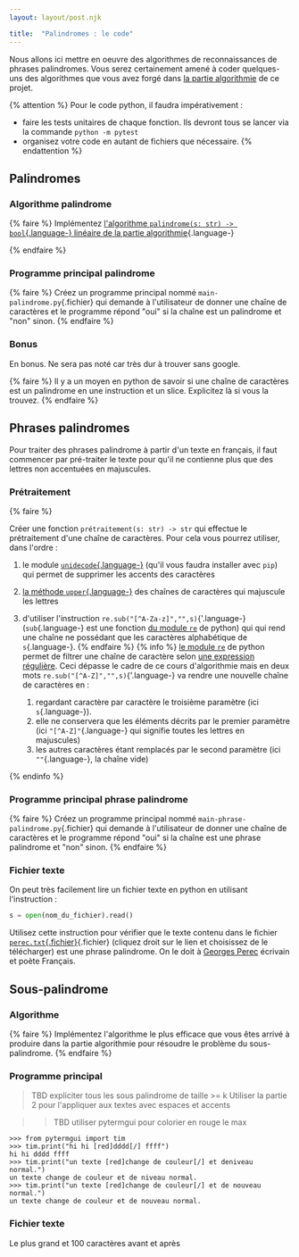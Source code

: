 ```yaml
---
layout: layout/post.njk

title:  "Palindromes : le code"
---
```



Nous allons ici mettre en oeuvre des algorithmes de reconnaissances de phrases palindromes. Vous serez certainement amené à coder quelques-uns des algorithmes que vous avez forgé dans [la partie algorithmie](../algorithmie) de ce projet.

{% attention %}
Pour le code python, il faudra impérativement :

- faire les tests unitaires de chaque fonction. Ils devront tous se lancer via la commande `python -m pytest`
- organisez votre code en autant de fichiers que nécessaire.
{% endattention %}

## Palindromes

### Algorithme palindrome

{% faire %}
Implémentez [l'algorithme  `palindrome(s: str) -> bool`{.language-} linéaire de la partie algorithmie](../algorithmie/#palindrome_linéaire){.language-}

{% endfaire %}

### Programme principal palindrome

{% faire %}
Créez un programme principal nommé `main-palindrome.py`{.fichier} qui demande à l'utilisateur de donner une chaîne de caractères et le programme répond "oui" si la chaîne est un palindrome et "non" sinon.
{% endfaire %}

### Bonus

En bonus. Ne sera pas noté car très dur à trouver sans google.

{% faire %}
Il y a un moyen en python de savoir si une chaîne de caractères est un palindrome en une instruction et un slice. Explicitez là si vous la trouvez.
{% endfaire %}

## Phrases palindromes

Pour traiter des phrases palindrome à partir d'un texte en français, il faut commencer par pré-traiter le texte pour qu'il ne contienne plus que des lettres non accentuées en majuscules.

### Prétraitement

{% faire %}

Créer une fonction `prétraitement(s: str) -> str` qui effectue le prétraitement d'une chaîne de caractères. Pour cela vous pourrez utiliser, dans l'ordre :

1. le module [`unidecode`{.language-}](https://pypi.org/project/Unidecode/) (qu'il vous faudra installer avec `pip`) qui permet de supprimer les accents des caractères
2. [la méthode `upper`{.language-}](https://docs.python.org/fr/3/library/stdtypes.html#str.upper) des chaînes de caractères qui majuscule les lettres
3. d'utiliser l'instruction `re.sub("[^A-Za-z]","",s)`{'.language-} (`sub`{.language-} est une fonction [du module `re`](https://docs.python.org/fr/3/library/re.html) de python) qui qui rend une chaîne ne possédant que les caractères alphabétique de `s`{.language-}.
{% endfaire %}
{% info %}
[le module `re`](https://docs.python.org/fr/3/library/re.html) de python permet de filtrer une chaîne de caractère selon [une expression régulière](https://fr.wikipedia.org/wiki/Expression_régulière). Ceci dépasse le cadre de ce cours d'algorithmie mais en deux mots `re.sub("[^A-Z]","",s)`{'.language-} va rendre une nouvelle chaîne de caractères en :

   1. regardant caractère par caractère le troisième paramètre (ici `s`{.language-}).
   2. elle ne conservera que les éléments décrits par le premier paramètre (ici `"[^A-Z]"`{.language-} qui signifie toutes les lettres en majuscules)
   3. les autres caractères étant remplacés par le second paramètre (ici `""`{.language-}, la chaîne vide)

{% endinfo %}

### Programme principal phrase palindrome

{% faire %}
Créez un programme principal nommé `main-phrase-palindrome.py`{.fichier} qui demande à l'utilisateur de donner une chaîne de caractères et le programme répond "oui" si la chaîne est une phrase palindrome et "non" sinon.
{% endfaire %}

### Fichier texte

On peut très facilement lire un fichier texte en python en utilisant l'instruction :

```python
s = open(nom_du_fichier).read()
```

Utilisez cette instruction pour vérifier que le texte contenu dans le fichier [`perec.txt`{.fichier}](../perec.txt){.fichier} (cliquez droit sur le lien et choisissez de le télécharger) est une phrase palindrome. On le doit à [Georges Perec](https://fr.wikipedia.org/wiki/Georges_Perec) écrivain et poète Français.

## Sous-palindrome

### Algorithme

{% faire %}
Implémentez l'algorithme le plus efficace que vous êtes arrivé à produire dans la partie algorithmie pour résoudre le problème du sous-palindrome.
{% endfaire %}

### Programme principal

> TBD expliciter tous les sous palindrome de taille >= k
> Utiliser la partie 2 pour l'appliquer aux textes avec espaces et accents


>
> > TBD utiliser pytermgui pour colorier en rouge le max

```
>>> from pytermgui import tim
>>> tim.print("hi hi [red]dddd[/] ffff")
hi hi dddd ffff
>>> tim.print("un texte [red]change de couleur[/] et deniveau normal.")
un texte change de couleur et de niveau normal.
>>> tim.print("un texte [red]change de couleur[/] et de nouveau normal.")
un texte change de couleur et de nouveau normal.
```

### Fichier texte

Le plus grand et 100 caractères avant et après

